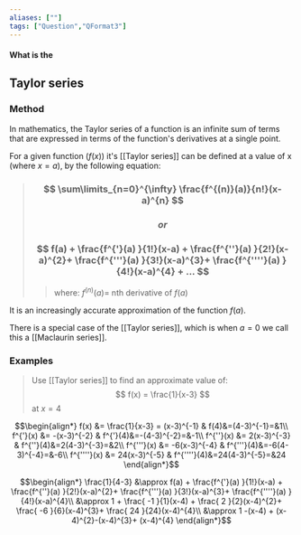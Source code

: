 ```yaml
---
aliases: [""]
tags: ["Question","QFormat3"]
---
```


#### What is the
## Taylor series
### Method
In mathematics, the Taylor series of a function is an infinite sum of terms that are expressed in terms of the function's derivatives at a single point.

For a given function ($f(x)$) it's [[Taylor series]] can be defined at a value of x (where $x=a$), by the following equation:

> ### $$ \sum\limits_{n=0}^{\infty} \frac{f^{(n)}(a)}{n!}(x-a)^{n} $$
> ### $$or$$
> ### $$ f(a) + \frac{f^{'}(a) }{1!}(x-a) + \frac{f^{''}(a) }{2!}(x-a)^{2}+ \frac{f^{'''}(a) }{3!}(x-a)^{3}+ \frac{f^{''''}(a) }{4!}(x-a)^{4} + ... $$ 
>> where:
>> $f^{(n)}(a)=$ nth derivative of $f(a)$

It is an increasingly accurate approximation of the function $f(a)$.

There is a special case of the [[Taylor series]], which is when $a=0$ we call this a [[Maclaurin series]].

### Examples

> Use [[Taylor series]] to find an approximate value of:
> $$ f(x) = \frac{1}{x-3} $$
> at $x=4$

$$\begin{align*}
 f(x) &= \frac{1}{x-3} = (x-3)^{-1} & f(4)&=(4-3)^{-1}=&1\\
f^{'}(x) &= -(x-3)^{-2} & f^{'}(4)&=-(4-3)^{-2}=&-1\\
f^{''}(x) &= 2(x-3)^{-3} & f^{''}(4)&=2(4-3)^{-3}=&2\\
f^{'''}(x) &= -6(x-3)^{-4} & f^{'''}(4)&=-6(4-3)^{-4}=&-6\\
f^{''''}(x) &= 24(x-3)^{-5} & f^{''''}(4)&=24(4-3)^{-5}=&24
\end{align*}$$

$$\begin{align*}
\frac{1}{4-3} &\approx f(a) + \frac{f^{'}(a) }{1!}(x-a) + \frac{f^{''}(a) }{2!}(x-a)^{2}+ \frac{f^{'''}(a) }{3!}(x-a)^{3}+ \frac{f^{''''}(a) }{4!}(x-a)^{4}\\
&\approx 1 + \frac{ -1 }{1}(x-4) + \frac{ 2 }{2}(x-4)^{2}+ \frac{ -6 }{6}(x-4)^{3}+ \frac{ 24 }{24}(x-4)^{4}\\
&\approx 1 -(x-4) + (x-4)^{2}-(x-4)^{3}+ (x-4)^{4}
\end{align*}$$
